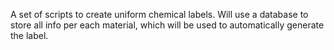 A set of scripts to create uniform chemical labels.
Will use a database to store all info per each material, which will be used to automatically generate the label.

